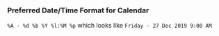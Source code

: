 ### Preferred Date/Time Format for Calendar

`%A - %d %b %Y %l:%M %p` which looks like `Friday - 27 Dec 2019 9:00 AM`
